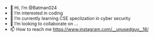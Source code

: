 - 👋 Hi, I’m @Batman024
- 👀 I’m interested in coding
- 🌱 I’m currently learning CSE speclization in cyber security
- 💞️ I’m looking to collaborate on ...
- 📫 How to reach me https://www.instagram.com/__unusedguy__18/ 

<!---
Batman024/Batman024 is a ✨ special ✨ repository because its `README.md` (this file) appears on your GitHub profile.
You can click the Preview link to take a look at your changes.
--->
